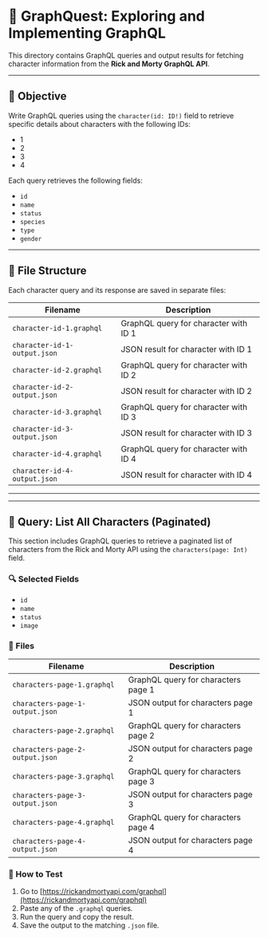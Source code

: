 # 📁 GraphQuest: Exploring and Implementing GraphQL

This directory contains GraphQL queries and output results for fetching character information from the **Rick and Morty GraphQL API**.

---

## 🧠 Objective

Write GraphQL queries using the `character(id: ID!)` field to retrieve specific details about characters with the following IDs:

- 1
- 2
- 3
- 4

Each query retrieves the following fields:

- `id`
- `name`
- `status`
- `species`
- `type`
- `gender`

---

## 📂 File Structure

Each character query and its response are saved in separate files:

| Filename                     | Description                           |
| ---------------------------- | ------------------------------------- |
| `character-id-1.graphql`     | GraphQL query for character with ID 1 |
| `character-id-1-output.json` | JSON result for character with ID 1   |
| `character-id-2.graphql`     | GraphQL query for character with ID 2 |
| `character-id-2-output.json` | JSON result for character with ID 2   |
| `character-id-3.graphql`     | GraphQL query for character with ID 3 |
| `character-id-3-output.json` | JSON result for character with ID 3   |
| `character-id-4.graphql`     | GraphQL query for character with ID 4 |
| `character-id-4-output.json` | JSON result for character with ID 4   |

---

---

## 📄 Query: List All Characters (Paginated)

This section includes GraphQL queries to retrieve a paginated list of characters from the Rick and Morty API using the `characters(page: Int)` field.

### 🔍 Selected Fields

- `id`
- `name`
- `status`
- `image`

### 📂 Files

| Filename                        | Description                         |
| ------------------------------- | ----------------------------------- |
| `characters-page-1.graphql`     | GraphQL query for characters page 1 |
| `characters-page-1-output.json` | JSON output for characters page 1   |
| `characters-page-2.graphql`     | GraphQL query for characters page 2 |
| `characters-page-2-output.json` | JSON output for characters page 2   |
| `characters-page-3.graphql`     | GraphQL query for characters page 3 |
| `characters-page-3-output.json` | JSON output for characters page 3   |
| `characters-page-4.graphql`     | GraphQL query for characters page 4 |
| `characters-page-4-output.json` | JSON output for characters page 4   |

### 🧪 How to Test

1. Go to [https://rickandmortyapi.com/graphql](https://rickandmortyapi.com/graphql)
2. Paste any of the `.graphql` queries.
3. Run the query and copy the result.
4. Save the output to the matching `.json` file.
